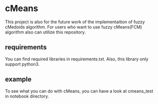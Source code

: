 # cMeans
This project is also for the future work of the implementaition of fuzzy cMedoids algorithm. For users who want to use fuzzy cMeans(FCM) algorithm also can utilize this repository. 

## requirements
You can find required libraries in requirements.txt. Also, this library only support python3. 

## example
To see what you can do with cMeans, you can have a look at cmeans_test in notebook directory.


